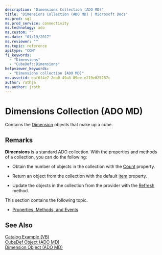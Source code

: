 ```yaml
---
description: "Dimensions Collection (ADO MD)"
title: "Dimensions Collection (ADO MD) | Microsoft Docs"
ms.prod: sql
ms.prod_service: connectivity
ms.technology: ado
ms.custom: ""
ms.date: "01/19/2017"
ms.reviewer: ""
ms.topic: reference
apitype: "COM"
f1_keywords: 
  - "Dimensions"
  - "CubeDef::Dimensions"
helpviewer_keywords: 
  - "Dimensions collection [ADO MD]"
ms.assetid: eaf6f4e7-2ea0-49a3-89ee-e219e025257c
author: rothja
ms.author: jroth
---
```

# Dimensions Collection (ADO MD)
Contains the [Dimension](./dimension-object-ado-md.md) objects that make up a cube.  
  
## Remarks  
 **Dimensions** is a standard ADO collection. With the properties and methods of a collection, you can do the following:  
  
-   Obtain the number of objects in the collection with the [Count](../ado-api/count-property-ado.md) property.  
  
-   Return an object from the collection with the default [Item](../ado-api/item-property-ado.md) property.  
  
-   Update the objects in the collection from the provider with the [Refresh](../ado-api/refresh-method-ado.md) method.  
  
 This section contains the following topic.  
  
-   [Properties, Methods, and Events](./dimensions-collection-properties-methods-and-events.md)  
  
## See Also  
 [Catalog Example (VB)](./catalog-example-vb.md)   
 [CubeDef Object (ADO MD)](./cubedef-object-ado-md.md)   
 [Dimension Object (ADO MD)](./dimension-object-ado-md.md)